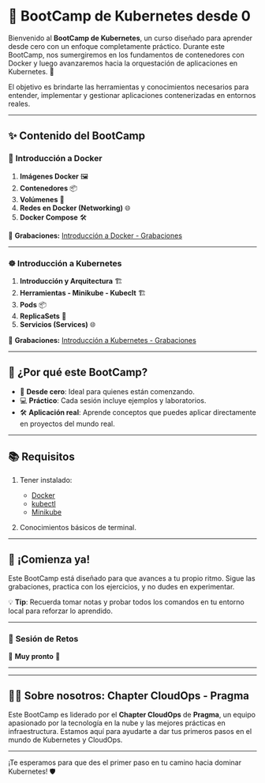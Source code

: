 # 🚀 BootCamp de Kubernetes desde 0

Bienvenido al **BootCamp de Kubernetes**, un curso diseñado para aprender desde cero con un enfoque completamente práctico. Durante este BootCamp, nos sumergiremos en los fundamentos de contenedores con Docker y luego avanzaremos hacia la orquestación de aplicaciones en Kubernetes. 🌟

El objetivo es brindarte las herramientas y conocimientos necesarios para entender, implementar y gestionar aplicaciones contenerizadas en entornos reales.

---

## ✨ **Contenido del BootCamp**

### 🐳 **Introducción a Docker**
1. **Imágenes Docker** 🖼️
2. **Contenedores** 📦
3. **Volúmenes** 📂
4. **Redes en Docker (Networking)** 🌐
5. **Docker Compose** 🛠️

🎥 **Grabaciones:** [Introducción a Docker - Grabaciones](https://drive.google.com/drive/u/0/folders/1-jfC-iqDs0VngQpsKvzzFC2X_xvoraWj)

---

### ☸️ **Introducción a Kubernetes**
1. **Introducción y Arquitectura** 🏗️
2. **Herramientas - Minikube - Kubeclt** 🏗️
3. **Pods** 📦
4. **ReplicaSets** 🔁
5. **Servicios (Services)** 🌐

🎥 **Grabaciones:** [Introducción a Kubernetes - Grabaciones](https://drive.google.com/drive/u/0/folders/1-jfC-iqDs0VngQpsKvzzFC2X_xvoraWj)

---

## 🎯 **¿Por qué este BootCamp?**
- 🌱 **Desde cero**: Ideal para quienes están comenzando.
- 💻 **Práctico**: Cada sesión incluye ejemplos y laboratorios.
- 🛠️ **Aplicación real**: Aprende conceptos que puedes aplicar directamente en proyectos del mundo real.

---

## 📚 **Requisitos**
1. Tener instalado:
   - [Docker](https://www.docker.com/)
   - [kubectl](https://kubernetes.io/docs/tasks/tools/)
   - [Minikube](https://minikube.sigs.k8s.io/)

2. Conocimientos básicos de terminal.

---

## 🚀 **¡Comienza ya!**
Este BootCamp está diseñado para que avances a tu propio ritmo. Sigue las grabaciones, practica con los ejercicios, y no dudes en experimentar.

💡 **Tip**: Recuerda tomar notas y probar todos los comandos en tu entorno local para reforzar lo aprendido. 

---

### 🎯 **Sesión de Retos**
🧩 **Muy pronto** 🚧

---

---

## 🧑‍💻 **Sobre nosotros: Chapter CloudOps - Pragma**
Este BootCamp es liderado por el **Chapter CloudOps** de **Pragma**, un equipo apasionado por la tecnología en la nube y las mejores prácticas en infraestructura. Estamos aquí para ayudarte a dar tus primeros pasos en el mundo de Kubernetes y CloudOps.


---
¡Te esperamos para que des el primer paso en tu camino hacia dominar Kubernetes! 🛡️
